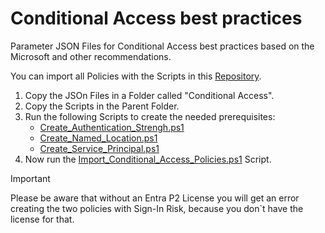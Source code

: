 # Conditional Access best practices

Parameter JSON Files for Conditional Access best practices based on the Microsoft and other recommendations.

You can import all Policies with the Scripts in this [Repository](https://github.com/Vejitaxp/michaelsendpoint_public/tree/beb9620701e4dc83fe0520f06e2969d4598c751f/Entra/Scripts).

1. Copy the JSOn Files in a Folder called "Conditional Access".
2. Copy the Scripts in the Parent Folder.
3. Run the following Scripts to create the needed prerequisites:
    -  [Create_Authentication_Strengh.ps1](https://github.com/Vejitaxp/michaelsendpoint_public/blob/20180b8da5455e50ba7dce5bac032712e876ee09/Entra/Scripts/Create_Authentication_Strengh.ps1)
    -  [Create_Named_Location.ps1](https://github.com/Vejitaxp/michaelsendpoint_public/blob/20180b8da5455e50ba7dce5bac032712e876ee09/Entra/Scripts/Create_Named_Location.ps1)
    -  [Create_Service_Principal.ps1](https://github.com/Vejitaxp/michaelsendpoint_public/blob/20180b8da5455e50ba7dce5bac032712e876ee09/Entra/Scripts/Create_Service_Principal.ps1)
4. Now run the [Import_Conditional_Access_Policies.ps1](https://github.com/Vejitaxp/michaelsendpoint_public/blob/20180b8da5455e50ba7dce5bac032712e876ee09/Entra/Scripts/Import_Conditional_Access_Policies.ps1) Script.

> [!IMPORTANT]
> Please be aware that without an Entra P2 License you will get an error creating the two policies with Sign-In Risk, because you don`t have the license for that.
